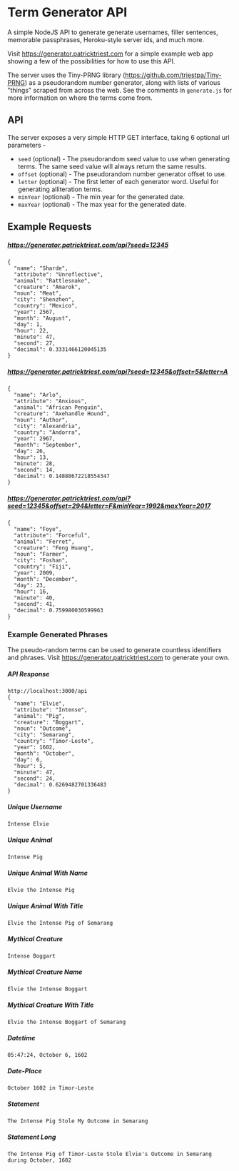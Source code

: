 # Term Generator API

A simple NodeJS API to generate generate usernames, filler sentences, memorable passphrases, Heroku-style server ids, and much more.

Visit https://generator.patricktriest.com for a simple example web app showing a few of the possibilities for how to use this API.

The server uses the Tiny-PRNG library (https://github.com/triestpa/Tiny-PRNG) as a pseudorandom number generator, along with lists of various "things" scraped from across the web.  See the comments in `generate.js` for more information on where the terms come from.

## API

The server exposes a very simple HTTP GET interface, taking 6 optional url parameters -
- `seed` (optional) - The pseudorandom seed value to use when generating terms.  The same seed value will always return the same results.
- `offset` (optional) - The pseudorandom number generator offset to use.
- `letter` (optional) - The first letter of each generator word.  Useful for generating alliteration terms.
- `minYear` (optional) - The min year for the generated date.
- `maxYear` (optional) - The max year for the generated date.

## Example Requests
##### https://generator.patricktriest.com/api?seed=12345
```
{
  "name": "Sharde",
  "attribute": "Unreflective",
  "animal": "Rattlesnake",
  "creature": "Amarok",
  "noun": "Meat",
  "city": "Shenzhen",
  "country": "Mexico",
  "year": 2567,
  "month": "August",
  "day": 1,
  "hour": 22,
  "minute": 47,
  "second": 27,
  "decimal": 0.3331466120045135
}
```

##### https://generator.patricktriest.com/api?seed=12345&offset=5&letter=A
```
{
  "name": "Arlo",
  "attribute": "Anxious",
  "animal": "African Penguin",
  "creature": "Axehandle Hound",
  "noun": "Author",
  "city": "Alexandria",
  "country": "Andorra",
  "year": 2967,
  "month": "September",
  "day": 26,
  "hour": 13,
  "minute": 28,
  "second": 14,
  "decimal": 0.14888672218554347
}
```

##### https://generator.patricktriest.com/api?seed=12345&offset=294&letter=F&minYear=1992&maxYear=2017
```
{
  "name": "Foye",
  "attribute": "Forceful",
  "animal": "Ferret",
  "creature": "Feng Huang",
  "noun": "Farmer",
  "city": "Foshan",
  "country": "Fiji",
  "year": 2009,
  "month": "December",
  "day": 23,
  "hour": 16,
  "minute": 40,
  "second": 41,
  "decimal": 0.759980030599963
}
```


### Example Generated Phrases
The pseudo-random terms can be used to generate countless identifiers and phrases.
Visit https://generator.patricktriest.com to generate your own.

##### API Response
```
http://localhost:3000/api
{
  "name": "Elvie",
  "attribute": "Intense",
  "animal": "Pig",
  "creature": "Boggart",
  "noun": "Outcome",
  "city": "Semarang",
  "country": "Timor-Leste",
  "year": 1602,
  "month": "October",
  "day": 6,
  "hour": 5,
  "minute": 47,
  "second": 24,
  "decimal": 0.6269482701336483
}
```
##### Unique Username

`Intense Elvie`

##### Unique Animal

`Intense Pig`

##### Unique Animal With Name

`Elvie the Intense Pig`

##### Unique Animal With Title

`Elvie the Intense Pig of Semarang`

##### Mythical Creature

`Intense Boggart`

##### Mythical Creature Name

`Elvie the Intense Boggart`

##### Mythical Creature With Title

`Elvie the Intense Boggart of Semarang`

##### Datetime

`05:47:24, October 6, 1602`

##### Date-Place

`October 1602 in Timor-Leste`

##### Statement

`The Intense Pig Stole My Outcome in Semarang`

##### Statement Long

`The Intense Pig of Timor-Leste Stole Elvie's Outcome in Semarang during October, 1602`